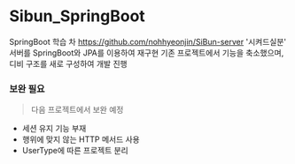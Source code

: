 # Sibun_SpringBoot
SpringBoot 학습 차 https://github.com/nohhyeonjin/SiBun-server '시켜드실분' 서버를 SpringBoot와 JPA를 이용하여 재구현
기존 프로젝트에서 기능을 축소했으며, 디비 구조를 새로 구성하여 개발 진행

### 보완 필요
> 다음 프로젝트에서 보완 예정
* 세션 유지 기능 부재
* 행위에 맞지 않는 HTTP 메서드 사용
* UserType에 따른 프로젝트 분리
